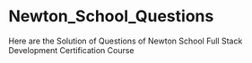 # Newton_School_Questions
Here are the Solution of Questions of Newton School Full Stack Development Certification Course
